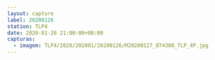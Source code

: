 ```yaml
---
layout: capture
label: 20200126
station: TLP4
date: 2020-01-26 21:00:00+00:00
capturas:
  - imagem: TLP4/2020/202001/20200126/M20200127_074308_TLP_4P.jpg
---
```

